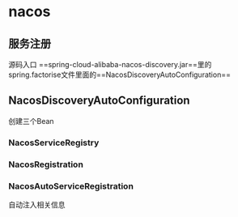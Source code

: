 # nacos

## 服务注册

源码入口 ==spring-cloud-alibaba-nacos-discovery.jar==里的spring.factorise文件里面的==NacosDiscoveryAutoConfiguration==

## NacosDiscoveryAutoConfiguration

创建三个Bean

### NacosServiceRegistry

### NacosRegistration

### NacosAutoServiceRegistration

自动注入相关信息



